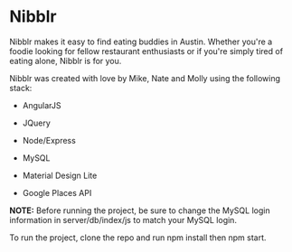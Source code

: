 # Nibblr

Nibblr makes it easy to find eating buddies in Austin. Whether you're a foodie looking for fellow
restaurant enthusiasts or if you're simply tired of eating alone, Nibblr is for you.

Nibblr was created with love by Mike, Nate and Molly using the following stack:


* AngularJS

* JQuery

* Node/Express

* MySQL

* Material Design Lite

* Google Places API

**NOTE:** Before running the project, be sure to change the MySQL login information in
server/db/index/js to match your MySQL login.

To run the project, clone the repo and run npm install then npm start.
